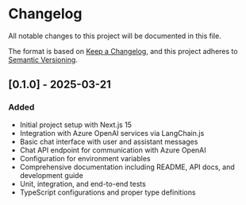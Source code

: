 # Changelog

All notable changes to this project will be documented in this file.

The format is based on [Keep a Changelog](https://keepachangelog.com/en/1.0.0/),
and this project adheres to [Semantic Versioning](https://semver.org/spec/v2.0.0.html).

## [0.1.0] - 2025-03-21

### Added

- Initial project setup with Next.js 15
- Integration with Azure OpenAI services via LangChain.js
- Basic chat interface with user and assistant messages
- Chat API endpoint for communication with Azure OpenAI
- Configuration for environment variables
- Comprehensive documentation including README, API docs, and development guide
- Unit, integration, and end-to-end tests
- TypeScript configurations and proper type definitions
